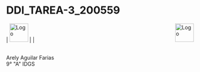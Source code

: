 # DDI_TAREA-3_200559
<p align="left">
| <img src=https://github.com/Arely2409/DDI_TAREA-3_200559/assets/84819096/c26ca02c-a399-40b7-b73f-92512e3d8740 alt="Logo" width="50" height="50"> | <img src=https://github.com/Arely2409/DDI_TAREA-3_200559/assets/84819096/706318fe-9554-48b2-bdc6-577b6c1694a4 alt="Logo" width="50" height="50" align="right"> |
</p>




<br>
Arely Aguilar Farias
<br>
9° "A" IDGS

